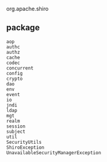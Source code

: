 org.apache.shiro
## package
```
aop
authc
authz
cache
codec
concurrent
config
crypto
dao
env
event
io
jndi
ldap
mgt
realm
session
subject
util
SecurityUtils
ShiroException
UnavailableSecurityManagerException
```